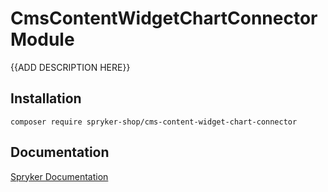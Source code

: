 # CmsContentWidgetChartConnector Module

{{ADD DESCRIPTION HERE}}

## Installation

```
composer require spryker-shop/cms-content-widget-chart-connector
```

## Documentation

[Spryker Documentation](https://academy.spryker.com)
